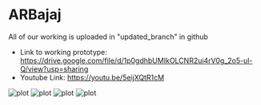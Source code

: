 # ARBajaj
All of our working is uploaded in "updated_branch" in github
- Link to working prototype: 
https://drive.google.com/file/d/1p0gdhbUMIkOLCNR2ui4rV0g_2o5-ul-Q/view?usp=sharing
- Youtube Link:
https://youtu.be/5eijXQtR1cM

![plot](Screenshot_20210724-075104.png) ![plot](Screenshot_20210724-075122.png)
![plot](Screenshot_20210724-075131.png) ![plot](Screenshot_20210724-075205.png)

